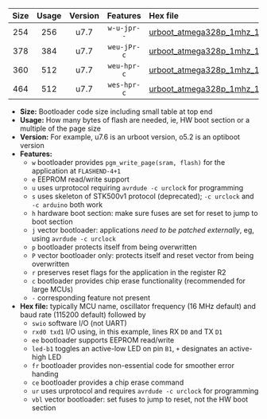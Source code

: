 |Size|Usage|Version|Features|Hex file|
|:-:|:-:|:-:|:-:|:--|
|254|256|u7.7|`w-u-jpr--`|[urboot_atmega328p_1mhz_19200bps_swio_rxd0_txd1_led+b5_ur_vbl.hex](https://raw.githubusercontent.com/stefanrueger/urboot.hex/main/cores/minicore/atmega328p/fcpu_1mhz/19200_bps/urboot_atmega328p_1mhz_19200bps_swio_rxd0_txd1_led+b5_ur_vbl.hex)|
|378|384|u7.7|`weu-jPr-c`|[urboot_atmega328p_1mhz_19200bps_swio_rxd0_txd1_ee_led+b5_fr_ce_ur_vbl.hex](https://raw.githubusercontent.com/stefanrueger/urboot.hex/main/cores/minicore/atmega328p/fcpu_1mhz/19200_bps/urboot_atmega328p_1mhz_19200bps_swio_rxd0_txd1_ee_led+b5_fr_ce_ur_vbl.hex)|
|360|512|u7.7|`weu-hpr-c`|[urboot_atmega328p_1mhz_19200bps_swio_rxd0_txd1_ee_led+b5_fr_ce_ur.hex](https://raw.githubusercontent.com/stefanrueger/urboot.hex/main/cores/minicore/atmega328p/fcpu_1mhz/19200_bps/urboot_atmega328p_1mhz_19200bps_swio_rxd0_txd1_ee_led+b5_fr_ce_ur.hex)|
|464|512|u7.7|`wes-hpr-c`|[urboot_atmega328p_1mhz_19200bps_swio_rxd0_txd1_ee_led+b5_fr_ce.hex](https://raw.githubusercontent.com/stefanrueger/urboot.hex/main/cores/minicore/atmega328p/fcpu_1mhz/19200_bps/urboot_atmega328p_1mhz_19200bps_swio_rxd0_txd1_ee_led+b5_fr_ce.hex)|

- **Size:** Bootloader code size including small table at top end
- **Usage:** How many bytes of flash are needed, ie, HW boot section or a multiple of the page size
- **Version:** For example, u7.6 is an urboot version, o5.2 is an optiboot version
- **Features:**
  + `w` bootloader provides `pgm_write_page(sram, flash)` for the application at `FLASHEND-4+1`
  + `e` EEPROM read/write support
  + `u` uses urprotocol requiring `avrdude -c urclock` for programming
  + `s` uses skeleton of STK500v1 protocol (deprecated); `-c urclock` and `-c arduino` both work
  + `h` hardware boot section: make sure fuses are set for reset to jump to boot section
  + `j` vector bootloader: applications *need to be patched externally*, eg, using `avrdude -c urclock`
  + `p` bootloader protects itself from being overwritten
  + `P` vector bootloader only: protects itself and reset vector from being overwritten
  + `r` preserves reset flags for the application in the register R2
  + `c` bootloader provides chip erase functionality (recommended for large MCUs)
  + `-` corresponding feature not present
- **Hex file:** typically MCU name, oscillator frequency (16 MHz default) and baud rate (115200 default) followed by
  + `swio` software I/O (not UART)
  + `rxd0 txd1` I/O using, in this example, lines RX `D0` and TX `D1`
  + `ee` bootloader supports EEPROM read/write
  + `led-b1` toggles an active-low LED on pin `B1`, `+` designates an active-high LED
  + `fr` bootloader provides non-essential code for smoother error handing
  + `ce` bootloader provides a chip erase command
  + `ur` uses urprotocol and requires `avrdude -c urclock` for programming
  + `vbl` vector bootloader: set fuses to jump to reset, not the HW boot section
